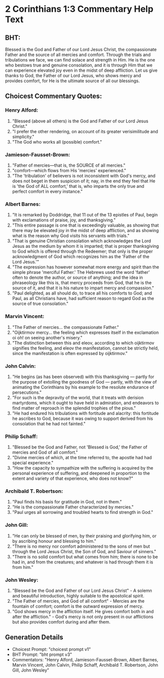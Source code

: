 # 2 Corinthians 1:3 Commentary Help Text

## BHT:
Blessed is the God and Father of our Lord Jesus Christ, the compassionate Father and the source of all mercies and comfort. Through the trials and tribulations we face, we can find solace and strength in Him. He is the one who bestows true and genuine consolation, and it is through Him that we can experience elevated joy even in the midst of deep affliction. Let us give thanks to God, the Father of our Lord Jesus, who shows mercy and provides comfort, for He is the ultimate source of all our blessings.

## Choicest Commentary Quotes:
### Henry Alford:
1. "Blessed (above all others) is the God and Father of our Lord Jesus Christ." 
2. "I prefer the other rendering, on account of its greater verisimilitude and simplicity." 
3. "The God who works all (possible) comfort."

### Jamieson-Fausset-Brown:
1. "Father of mercies—that is, the SOURCE of all mercies."
2. "comfort—which flows from His 'mercies' experienced."
3. "The 'tribulation' of believers is not inconsistent with God's mercy, and does not beget in them suspicion of it; nay, in the end they feel that He is 'the God of ALL comfort,' that is, who imparts the only true and perfect comfort in every instance."

### Albert Barnes:
1. "It is remarked by Doddridge, that 11 out of the 13 epistles of Paul, begin with exclamations of praise, joy, and thanksgiving."
2. "This entire passage is one that is exceedingly valuable, as showing that there may be elevated joy in the midst of deep affliction, and as showing what is the reason why God visits his servants with trials."
3. "That is genuine Christian consolation which acknowledges the Lord Jesus as the medium by whom it is imparted; that is proper thanksgiving to God which is offered through the Redeemer; that only is the proper acknowledgment of God which recognizes him as the 'Father of the Lord Jesus.'"
4. "The expression has however somewhat more energy and spirit than the simple phrase 'merciful Father.' The Hebrews used the word 'father' often to denote the author, or source of anything; and the idea in phraseology like this is, that mercy proceeds from God, that he is the source of it, and that it is his nature to impart mercy and compassion."
5. "Paul delighted, as all should do, to trace all his comforts to God; and Paul, as all Christians have, had sufficient reason to regard God as the source of true consolation."

### Marvin Vincent:
1. "The Father of mercies... the compassionate Father." 
2. "Oijktirmov mercy... the feeling which expresses itself in the exclamation oi oh! on seeing another's misery." 
3. "The distinction between this and eleov, according to which oijktirmov signifies the feeling, and eleov the manifestation, cannot be strictly held, since the manifestation is often expressed by oijktirmov."

### John Calvin:
1. "He begins (as has been observed) with this thanksgiving — partly for the purpose of extolling the goodness of God — partly, with the view of animating the Corinthians by his example to the resolute endurance of persecutions."
2. "For such is the depravity of the world, that it treats with derision martyrdoms, which it ought to have held in admiration, and endeavors to find matter of reproach in the splendid trophies of the pious."
3. "He had endured his tribulations with fortitude and alacrity: this fortitude he ascribes to God, because it was owing to support derived from his consolation that he had not fainted."

### Philip Schaff:
1. "Blessed be the God and Father, not 'Blessed is God,' the Father of mercies and God of all comfort." 
2. "Divine mercies of which, at the time referred to, the apostle had had special experience."
3. "How the capacity to sympathize with the suffering is acquired by the personal experience of suffering, and deepened in proportion to the extent and variety of that experience, who does not know?"

### Archibald T. Robertson:
1. "Paul finds his basis for gratitude in God, not in them."
2. "He is the compassionate Father characterized by mercies."
3. "Paul urges all sorrowing and troubled hearts to find strength in God."

### John Gill:
1. "He can only be blessed of men, by their praising and glorifying him, or by ascribing honour and blessing to him."
2. "There is no mercy nor comfort administered to the sons of men but through the Lord Jesus Christ, the Son of God, and Saviour of sinners."
3. "There is no solid comfort but what comes from him; there is none to be had in, and from the creatures; and whatever is had through them it is from him."

### John Wesley:
1. "Blessed be the God and Father of our Lord Jesus Christ" - A solemn and beautiful introduction, highly suitable to the apostolical spirit.
2. "The Father of mercies, and God of all comfort" - Mercies are the fountain of comfort; comfort is the outward expression of mercy.
3. "God shows mercy in the affliction itself. He gives comfort both in and after the affliction." - God's mercy is not only present in our afflictions but also provides comfort during and after them.


## Generation Details
- Choicest Prompt: "choicest prompt v1"
- BHT Prompt: "bht prompt v3"
- Commentators: "Henry Alford, Jamieson-Fausset-Brown, Albert Barnes, Marvin Vincent, John Calvin, Philip Schaff, Archibald T. Robertson, John Gill, John Wesley"
